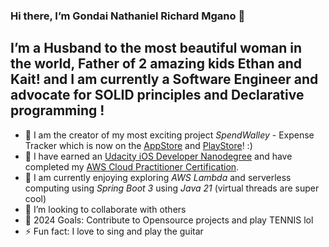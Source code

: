 ### Hi there, I’m Gondai Nathaniel Richard Mgano 👋
## I’m a Husband to the most beautiful woman in the world, Father of 2 amazing kids Ethan and Kait! and I am currently a Software Engineer and advocate for SOLID principles and Declarative programming !
- 🔭 I am the creator of my most exciting project *SpendWalley* - Expense Tracker which is now on the [AppStore](https://apps.apple.com/tr/app/spendwalley/id6443815046) and [PlayStore](https://play.google.com/store/apps/details?id=za.co.get.SpendWalley.spend_walley&pli=1)! :)
- 🌱 I have earned an [Udacity iOS Developer Nanodegree](https://graduation.udacity.com/confirm/PXVAHHKF) and have completed my [AWS Cloud Practitioner Certification](https://www.credly.com/badges/d2971603-01b0-489b-a7ae-afdfb6d67854).
- 🌱 I am currently enjoying exploring *AWS Lambda* and serverless computing using *Spring Boot 3* using *Java 21* (virtual threads are super cool)
- 👯 I’m looking to collaborate with others
- 🥅 2024 Goals:  Contribute to Opensource projects and play TENNIS lol
- ⚡ Fun fact: I love to sing and play the guitar

